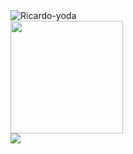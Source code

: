 <div>
<img align="center" alt="Ricardo-yoda" src="https://cdn.discordapp.com/attachments/862531460921294879/879156149453201428/GitHubGif.gif">
</div>

<a href="https://github.com/ricardopajuaba">
<img height="180em" src="https://github-readme-stats.vercel.app/api?username=ricardopajuaba&show_icons=true&theme=dark&include_all_commits=true&count_private=true"/>

</div>

<div>
<a href = "mailto:ricardopajuaba.rb@gmail.com"><img src="https://img.shields.io/badge/-Gmail-%23333?style=for-the-badge&logo=gmail&logoColor=red" target="_blank"></a> 
</div>  
